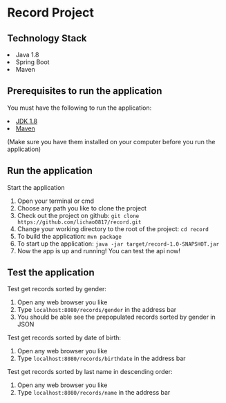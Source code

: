 # Record Project
## Technology Stack

<li>Java 1.8</li>
<li>Spring Boot</li>
<li>Maven</li>

## Prerequisites to run the application

You must have the following to run the application:
<li><a href="http://www.oracle.com/technetwork/java/javase/downloads/jdk8-downloads-2133151.html">JDK 1.8</a></li>
<li><a href="https://maven.apache.org/">Maven</a></li>

(Make sure you have them installed on your computer before you run the application)

## Run the application

Start the application
<ol>
<li>Open your terminal or cmd</li>
<li>Choose any path you like to clone the project</li>
<li>Check out the project on github: <code>git clone https://github.com/lichao0817/record.git</code></li>
<li>Change your working directory to the root of the project: <code>cd record</code></li>
<li>To build the application: <code>mvn package</code></li>
<li>To start up the application: <code>java -jar target/record-1.0-SNAPSHOT.jar</code></li>
<li>Now the app is up and running! You can test the api now!</li>
</ol>

## Test the application

Test get records sorted by gender:
<ol>
<li>Open any web browser you like</li>
<li>Type <code>localhost:8080/records/gender</code> in the address bar</li>
<li>You should be able see the prepopulated records sorted by gender in JSON</li>
</ol>

Test get records sorted by date of birth:
<ol>
<li>Open any web browser you like</li>
<li>Type <code>localhost:8080/records/birthdate</code> in the address bar</li>
</ol>

Test get records sorted by last name in descending order:
<ol>
<li>Open any web browser you like</li>
<li>Type <code>localhost:8080/records/name</code> in the address bar</li>
</ol>
